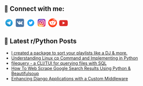 ## 🔎 Connect with me:
[<img src="https://github.com/bullbesh/bullbesh/blob/main/images/Telegram.png" width="32" height="32" />](https://t.me/bullbesh)
[<img src="https://github.com/bullbesh/bullbesh/blob/main/images/VK.png" width="32" height="32" />](https://vk.com/bullbesh)
[<img src="https://github.com/bullbesh/bullbesh/blob/main/images/Twitter.png" width="32" height="32" />](https://twitter.com/bullbesh1)
[<img src="https://github.com/bullbesh/bullbesh/blob/main/images/Instagram.png" width="32" height="32" />](https://www.instagram.com/bullbesh)
[<img src="https://github.com/bullbesh/bullbesh/blob/main/images/Reddit.png" width="32" height="32" />](https://www.reddit.com/user/bullbesh)
[<img src="https://github.com/bullbesh/bullbesh/blob/main/images/YouTube.png" width="32" height="32" />](https://www.youtube.com/channel/UCtfjRs6uzgq5mfm8S06WTcg)

## 📕 Latest r/Python Posts
<!-- BLOG-POST-LIST:START -->
- [I created a package to sort your playlists like a DJ &amp; more.](https://www.reddit.com/r/Python/comments/17s6zz2/i_created_a_package_to_sort_your_playlists_like_a/)
- [Understanding Linux cp Command and Implementing in Python](https://www.reddit.com/r/Python/comments/17s540d/understanding_linux_cp_command_and_implementing/)
- [filequery - a CLI/TUI for querying files with SQL](https://www.reddit.com/r/Python/comments/17s3pnc/filequery_a_clitui_for_querying_files_with_sql/)
- [How To Web Scrape Google Search Results Using Python &amp; Beautifulsoup](https://www.reddit.com/r/Python/comments/17s2hyz/how_to_web_scrape_google_search_results_using/)
- [Enhancing Django Applications with a Custom Middleware](https://www.reddit.com/r/Python/comments/17s21en/enhancing_django_applications_with_a_custom/)
<!-- BLOG-POST-LIST:END -->
